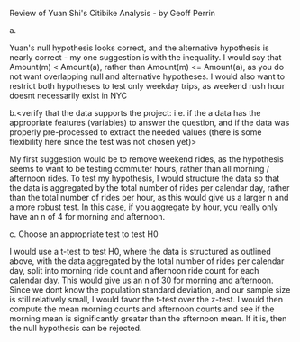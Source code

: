 Review of Yuan Shi's Citibike Analysis - by Geoff Perrin

a. <verify that their Null and alternative hypotheses are formulated correctly>
 
Yuan's null hypothesis looks correct, and the alternative hypothesis is 
nearly correct - my one suggestion is with the inequality. I would say that
Amount(m) < Amount(a), rather than Amount(m) <= Amount(a), as you do not want
overlapping null and alternative hypotheses. I would also want to restrict both hypotheses
to test only weekday trips, as weekend rush hour doesnt necessarily exist in NYC

b.<verify that the data supports the project: i.e. if the a data has the appropriate features (variables) to answer the question, and if the data was properly pre-processed to extract the needed values (there is some flexibility here since the test was not chosen yet)>

My first suggestion would be to remove weekend rides, as the hypothesis seems to want to be testing commuter hours, rather than all morning / afternoon rides. To test my hypothesis, I would structure the data so that the data is aggregated by the total number of rides per calendar day, rather than the total number of rides per hour, as this would give us a larger n and a more robust test. In this case, if you aggregate by hour, you really only have an n of 4 for morning and afternoon.

c. Choose an appropriate test to test H0

I would use a t-test to test H0, where the data is structured as outlined above, with the data aggregated by the total number of rides per calendar day, split into morning ride count and afternoon ride count for each calendar day. This would give us an n of 30 for morning and afternoon. Since we dont know the population standard deviation, and our sample size is still relatively small, I would favor the t-test over the z-test. I would then compute the mean morning counts and afternoon counts and see if the morning mean is significantly greater than the afternoon mean. If it is, then the null hypothesis can be rejected. 

